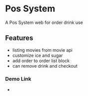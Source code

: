 # Pos System
A Pos System web for order drink use

## Features
- listing movies from movie api
- customize ice and sugar
- add order to order list block
- can remove drink and checkout

### Demo Link
- 